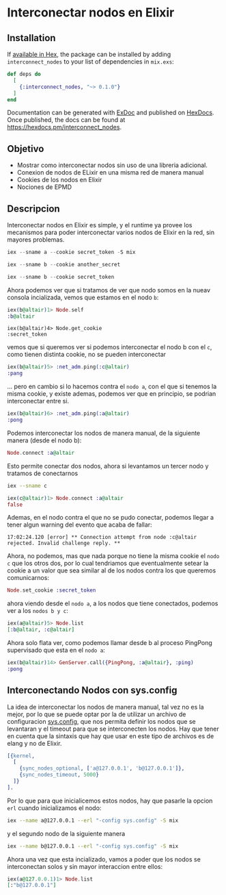 # Interconectar nodos en Elixir

## Installation

If [available in Hex](https://hex.pm/docs/publish), the package can be installed
by adding `interconnect_nodes` to your list of dependencies in `mix.exs`:

```elixir
def deps do
  [
    {:interconnect_nodes, "~> 0.1.0"}
  ]
end
```

Documentation can be generated with [ExDoc](https://github.com/elixir-lang/ex_doc)
and published on [HexDocs](https://hexdocs.pm). Once published, the docs can
be found at <https://hexdocs.pm/interconnect_nodes>.

## Objetivo

- Mostrar como interconectar nodos sin uso de una libreria adicional.
- Conexion de nodos de ELixir en una misma red de manera manual
- Cookies de los nodos en Elixir
- Nociones de EPMD

## Descripcion

Interconectar nodos en Elixir es simple, y el runtime ya provee los mecanismos para poder interconectar varios nodos de Elixir en la red, sin mayores problemas.

```elixir
iex --sname a --cookie secret_token -S mix
```

```elixir
iex --sname b --cookie another_secret
```

```elixir
iex --sname b --cookie secret_token 
```

Ahora podemos ver que si tratamos de ver que nodo somos en la nueav consola incializada, vemos que estamos en el nodo `b`:

```elixir
iex(b@altair)1> Node.self
:b@altair
```

```
iex(b@altair)4> Node.get_cookie
:secret_token
```

vemos que si queremos ver si podemos interconectar el nodo b con el `c`, como tienen distinta cookie, no se pueden interconectar

```elixir
iex(b@altair)5> :net_adm.ping(:c@altair)   
:pang
```

... pero en cambio si lo hacemos contra el `nodo a`, con el que si tenemos la misma cookie, y existe ademas, podemos ver que en principio, se podrian interconectar entre si.

```elixir
iex(b@altair)6> :net_adm.ping(:a@altair) 
:pong
```


Podemos interconectar los nodos de manera manual, de la siguiente manera (desde el nodo b):

```elixir
Node.connect :a@altair
```

Esto permite conectar dos nodos, ahora si levantamos un tercer nodo y tratamos de conectarnos

```bash
iex --sname c 
```

```elixir
iex(c@altair)1> Node.connect :a@altair
false
```

Ademas, en el nodo contra el que no se pudo conectar, podemos llegar a tener algun warning del evento que acaba de fallar:

```
17:02:24.120 [error] ** Connection attempt from node :c@altair rejected. Invalid challenge reply. **
```

Ahora, no podemos, mas que nada porque no tiene la misma cookie el `nodo c` que los otros dos, por lo cual tendriamos que eventualmente setear la cookie a un valor que sea similar al de los nodos contra los que queremos comunicarnos:

```elixir
Node.set_cookie :secret_token
```

ahora viendo desde el `nodo a`, a los nodos que tiene conectados, podemos ver a los `nodos b y c`:

```elixir
iex(a@altair)5> Node.list 
[:b@altair, :c@altair]
```

Ahora solo flata ver, como podemos llamar desde b al proceso PingPong supervisado que esta en el `nodo a`:


```elixir
iex(b@altair)14> GenServer.call({PingPong, :a@altair}, :ping)  
:pong
```

## Interconectando Nodos con sys.config

La idea de interconectar los nodos de manera manual, tal vez no es la mejor, por lo que se puede optar por la de utilizar un archivo de configuracion [sys.config](https://erlang.org/doc/man/config.html), que nos permita definir los nodos que se levantaran y el timeout para que se interconecten los nodos. Hay que tener en cuenta que la sintaxis que hay que usar en este tipo de archivos es de elang y no de Elixir.

```erlang
[{kernel,
  [
    {sync_nodes_optional, ['a@127.0.0.1', 'b@127.0.0.1']},
    {sync_nodes_timeout, 5000}
  ]}
].
```

Por lo que para que inicialicemos estos nodos, hay que pasarle la opcion `erl` cuando inicializamos el nodo:

```bash
iex --name a@127.0.0.1 --erl "-config sys.config" -S mix
```

y el segundo nodo de la siguiente manera

```bash
iex --name b@127.0.0.1 --erl "-config sys.config" -S mix
```

Ahora una vez que esta incializado, vamos a poder que los nodos se interconectan solos y sin mayor interaccion entre ellos:

```elixir
iex(a@127.0.0.1)1> Node.list
[:"b@127.0.0.1"]
```
